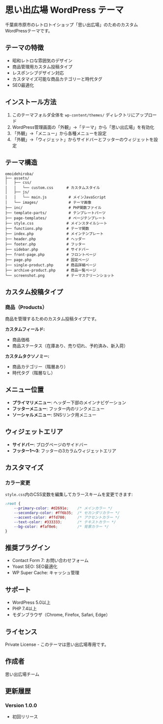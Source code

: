 # 思い出広場 WordPress テーマ

千葉県市原市のレトロトイショップ「思い出広場」のためのカスタムWordPressテーマです。

## テーマの特徴

- 昭和レトロな雰囲気のデザイン
- 商品管理用カスタム投稿タイプ
- レスポンシブデザイン対応
- カスタマイズ可能な商品カテゴリーと時代タグ
- SEO最適化

## インストール方法

1. このテーマフォルダ全体を `wp-content/themes/` ディレクトリにアップロード
2. WordPress管理画面の「外観」→「テーマ」から「思い出広場」を有効化
3. 「外観」→「メニュー」から各種メニューを設定
4. 「外観」→「ウィジェット」からサイドバーとフッターのウィジェットを設定

## テーマ構造

```
omoidehiroba/
├── assets/
│   ├── css/
│   │   └── custom.css      # カスタムスタイル
│   ├── js/
│   │   └── main.js          # メインJavaScript
│   └── images/              # テーマ画像
├── inc/                     # PHP関数ファイル
├── template-parts/          # テンプレートパーツ
├── page-templates/          # ページテンプレート
├── style.css               # メインスタイルシート
├── functions.php           # テーマ関数
├── index.php               # メインテンプレート
├── header.php              # ヘッダー
├── footer.php              # フッター
├── sidebar.php             # サイドバー
├── front-page.php          # フロントページ
├── page.php                # 固定ページ
├── single-product.php      # 商品詳細ページ
├── archive-product.php     # 商品一覧ページ
└── screenshot.png          # テーマスクリーンショット
```

## カスタム投稿タイプ

### 商品（Products）

商品を管理するためのカスタム投稿タイプです。

**カスタムフィールド:**
- 商品価格
- 商品ステータス（在庫あり、売り切れ、予約済み、新入荷）

**カスタムタクソノミー:**
- 商品カテゴリー（階層あり）
- 時代タグ（階層なし）

## メニュー位置

- **プライマリメニュー**: ヘッダー下部のメインナビゲーション
- **フッターメニュー**: フッター内のリンクメニュー
- **ソーシャルメニュー**: SNSリンク用メニュー

## ウィジェットエリア

- **サイドバー**: ブログページのサイドバー
- **フッター1〜3**: フッターの3カラムウィジェットエリア

## カスタマイズ

### カラー変更

`style.css`内のCSS変数を編集してカラースキームを変更できます:

```css
:root {
    --primary-color: #d2691e;    /* メインカラー */
    --secondary-color: #ff6b35;  /* セカンダリカラー */
    --accent-color: #ffd700;     /* アクセントカラー */
    --text-color: #333333;       /* テキストカラー */
    --bg-color: #faf0e6;         /* 背景カラー */
}
```

## 推奨プラグイン

- Contact Form 7: お問い合わせフォーム
- Yoast SEO: SEO最適化
- WP Super Cache: キャッシュ管理

## サポート

- WordPress 5.0以上
- PHP 7.4以上
- モダンブラウザ（Chrome, Firefox, Safari, Edge）

## ライセンス

Private License - このテーマは思い出広場専用です。

## 作成者

思い出広場チーム

## 更新履歴

### Version 1.0.0
- 初回リリース
